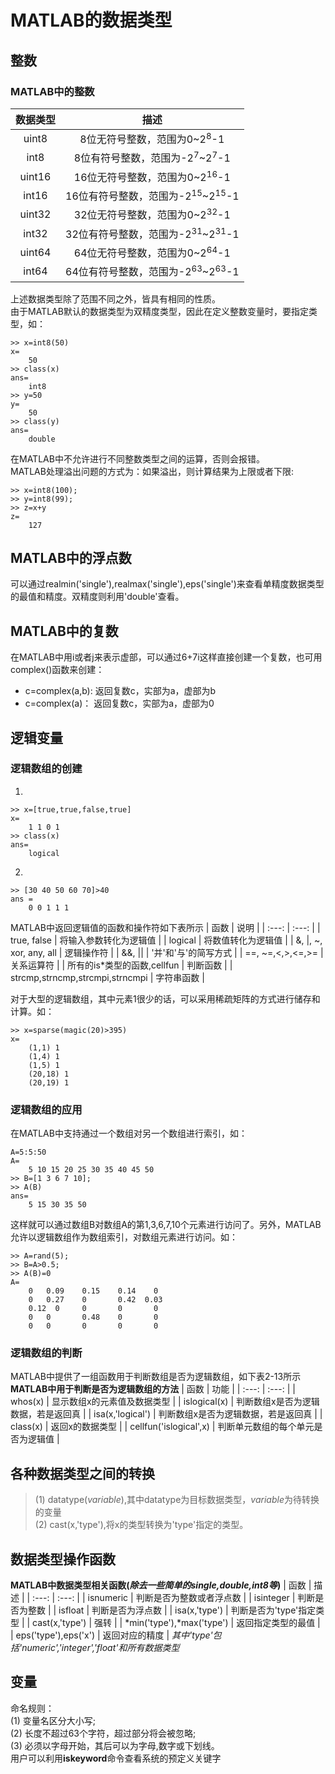 # MATLAB的数据类型
## 整数
### MATLAB中的整数
| 数据类型 | 描述 |
| :---: | :---: |
| uint8 | 8位无符号整数，范围为0~2<sup>8</sup>-1 |
| int8 | 8位有符号整数，范围为-2<sup>7</sup>~2<sup>7</sup>-1 |
| uint16 | 16位无符号整数，范围为0~2<sup>16</sup>-1 |
| int16 | 16位有符号整数，范围为-2<sup>15</sup>~2<sup>15</sup>-1 |
| uint32 | 32位无符号整数，范围为0~2<sup>32</sup>-1 |
| int32 | 32位有符号整数，范围为-2<sup>31</sup>~2<sup>31</sup>-1 |
| uint64 | 64位无符号整数，范围为0~2<sup>64</sup>-1 |
| int64 | 64位有符号整数，范围为-2<sup>63</sup>~2<sup>63</sup>-1 |

上述数据类型除了范围不同之外，皆具有相同的性质。<br>
由于MATLAB默认的数据类型为双精度类型，因此在定义整数变量时，要指定类型，如：
```
>> x=int8(50)
x= 
    50
>> class(x)
ans=
    int8
>> y=50
y= 
    50
>> class(y)
ans=
    double
```
在MATLAB中不允许进行不同整数类型之间的运算，否则会报错。<br>
MATLAB处理溢出问题的方式为：如果溢出，则计算结果为上限或者下限:
```
>> x=int8(100);
>> y=int8(99);
>> z=x+y
z=
    127
```
## MATLAB中的浮点数
可以通过realmin('single'),realmax('single'),eps('single')来查看单精度数据类型的最值和精度。双精度则利用'double'查看。

## MATLAB中的复数
在MATLAB中用i或者j来表示虚部，可以通过6+7i这样直接创建一个复数，也可用complex()函数来创建：<br>
* c=complex(a,b): 返回复数c，实部为a，虚部为b
* c=complex(a)： 返回复数c，实部为a，虚部为0

## 逻辑变量
### 逻辑数组的创建
1.
```
>> x=[true,true,false,true]
x=
    1 1 0 1
>> class(x)
ans=
    logical
```
2.
```
>> [30 40 50 60 70]>40
ans =
    0 0 1 1 1
```
MATLAB中返回逻辑值的函数和操作符如下表所示
| 函数 | 说明 |
| :---: | :---: |
| true, false | 将输入参数转化为逻辑值 |
| logical | 将数值转化为逻辑值 |
| &, \|, ~, xor, any, all | 逻辑操作符 |
| &&, \|\| | '并'和'与'的简写方式 |
| ==, ~=,<,>,<=,>= | 关系运算符 |
| 所有的is*类型的函数,cellfun | 判断函数 |
| strcmp,strncmp,strcmpi,strncmpi | 字符串函数 |

对于大型的逻辑数组，其中元素1很少的话，可以采用稀疏矩阵的方式进行储存和计算。如：
```
>> x=sparse(magic(20)>395)
x=
    (1,1) 1
    (1,4) 1
    (1,5) 1
    (20,18) 1
    (20,19) 1
```
### 逻辑数组的应用
在MATLAB中支持通过一个数组对另一个数组进行索引，如：
```
A=5:5:50
A=
    5 10 15 20 25 30 35 40 45 50
>> B=[1 3 6 7 10];
>> A(B)
ans=
    5 15 30 35 50
```
这样就可以通过数组B对数组A的第1,3,6,7,10个元素进行访问了。另外，MATLAB允许以逻辑数组作为数组索引，对数组元素进行访问。如：
```
>> A=rand(5);
>> B=A>0.5;
>> A(B)=0
A= 
    0   0.09    0.15    0.14    0
    0   0.27    0       0.42  0.03
    0.12  0     0       0       0
    0   0       0.48    0       0
    0   0       0       0       0
```
### 逻辑数组的判断
MATLAB中提供了一组函数用于判断数组是否为逻辑数组，如下表2-13所示<br>
**MATLAB中用于判断是否为逻辑数组的方法**
| 函数 | 功能 |
| :---: | :---: |
| whos(x) | 显示数组x的元素值及数据类型 |
| islogical(x) | 判断数组x是否为逻辑数据，若是返回真 |
| isa(x,'logical') | 判断数组x是否为逻辑数据，若是返回真 |
| class(x) | 返回x的数据类型 |
| cellfun('islogical',x) | 判断单元数组的每个单元是否为逻辑值 |
## 各种数据类型之间的转换
> (1) datatype(*variable*),其中datatype为目标数据类型，*variable*为待转换的变量<br>
(2) cast(x,'type'),将x的类型转换为'type'指定的类型。<br>

## 数据类型操作函数
**MATLAB中数据类型相关函数(*除去一些简单的single,double,int8等*)**
| 函数 | 描述 |
| :---: | :---: |
| isnumeric | 判断是否为整数或者浮点数 |
| isinteger | 判断是否为整数 |
| isfloat | 判断是否为浮点数 |
| isa(x,'type') | 判断是否为'type'指定类型 |
| cast(x,'type') | 强转 |
| *min('type'),\*max('type') | 返回指定类型的最值 |
| eps('type'),eps('x') | 返回对应的精度 |
*其中'type'包括'numeric','integer','float'和所有数据类型*

## 变量
命名规则：<br>
(1) 变量名区分大小写;<br>
(2) 长度不超过63个字符，超过部分将会被忽略;<br>
(3) 必须以字母开始，其后可以为字母,数字或下划线。<br>
用户可以利用**iskeyword**命令查看系统的预定义关键字